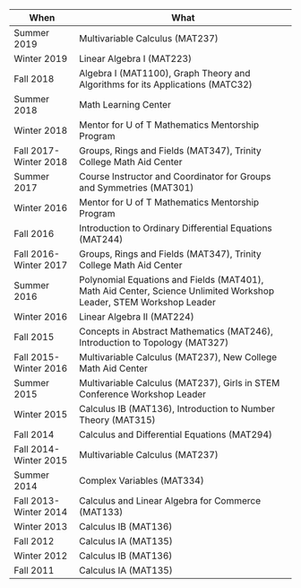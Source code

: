 | When | What | 
|--|--|
|Summer 2019 | Multivariable Calculus (MAT237)|
| Winter 2019 | Linear Algebra I (MAT223) | 
| Fall 2018 | Algebra I (MAT1100), Graph Theory and Algorithms for its Applications (MATC32) | 
| Summer 2018 | Math Learning Center | 
| Winter 2018 | Mentor for U of T Mathematics Mentorship Program | 
| Fall 2017-Winter 2018 | Groups, Rings and Fields (MAT347), Trinity College Math Aid Center |
| Summer 2017 | Course Instructor and Coordinator for Groups and Symmetries (MAT301) | 
| Winter 2016 | Mentor for U of T Mathematics Mentorship Program |
| Fall 2016 | Introduction to Ordinary Differential Equations (MAT244) |
| Fall 2016-Winter 2017 | Groups, Rings and Fields (MAT347), Trinity College Math Aid Center |
| Summer 2016 | Polynomial Equations and Fields (MAT401), Math Aid Center, Science Unlimited Workshop Leader, STEM Workshop Leader |
| Winter 2016 | Linear Algebra II (MAT224) | 
| Fall 2015 | Concepts in Abstract Mathematics (MAT246), Introduction to Topology (MAT327) | 
| Fall 2015-Winter 2016 | Multivariable Calculus (MAT237), New College Math Aid Center | 
| Summer 2015 | Multivariable Calculus (MAT237), Girls in STEM Conference Workshop Leader | 
| Winter 2015 | Calculus IB (MAT136), Introduction to Number Theory (MAT315) | 
| Fall 2014 | Calculus and Differential Equations (MAT294) | 
| Fall 2014-Winter 2015 | Multivariable Calculus (MAT237) |
| Summer 2014 | Complex Variables (MAT334) |
| Fall 2013-Winter 2014 | Calculus and Linear Algebra for Commerce (MAT133) |
| Winter 2013 | Calculus IB (MAT136) |
| Fall 2012 | Calculus IA (MAT135) |
| Winter 2012 | Calculus IB (MAT136)|
| Fall 2011 | Calculus IA (MAT135) |